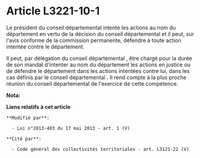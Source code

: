 # Article L3221-10-1

Le président du conseil départemental  intente les actions au nom du département en vertu de la décision du conseil
départemental  et il peut, sur l'avis conforme de la commission permanente, défendre à toute action intentée contre le
département. 

Il peut, par délégation du conseil départemental , être chargé pour la durée de son mandat d'intenter au nom du département
les actions en justice ou de défendre le département dans les actions intentées contre lui, dans les cas définis par le
conseil départemental . Il rend compte à la plus proche réunion du conseil départemental  de l'exercice de cette compétence.

**Nota:**



**Liens relatifs à cet article**

	**Modifié par**:

	  - Loi n°2013-403 du 17 mai 2013 - art. 1 (V)

	**Cité par**:

	  - Code général des collectivités territoriales - art. L3121-22 (V)
